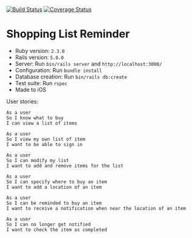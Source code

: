 [![Build Status](https://travis-ci.org/srMarquinho/shopping-list-app.svg?branch=master)](https://travis-ci.org/srMarquinho/shopping-list-app)
[![Coverage Status](https://coveralls.io/repos/github/srMarquinho/shopping-list-app/badge.svg?branch=master)](https://coveralls.io/github/srMarquinho/shopping-list-app?branch=master)

# Shopping List Reminder

- Ruby version: `2.3.0`
- Rails version: `5.0.0`
- Server: Run `bin/rails server` and `http://localhost:3000/`
- Configuration: Run `bundle install`
- Database creation: Run `bin/rails db:create`
- Test suite: Run `rspec`
- Made to iOS

User stories:

```text
As a user
So I know what to buy
I can view a list of items
```

```text
As a user
So I view my own list of item
I want to be able to sign in
```

```text
As a user
So I can modify my list
I want to add and remove items for the list
```

```text
As a user
So I can specify where to buy an item
I want to add a location of an item
```

```text
As a user
So I can be reminded to buy an item
I want to receive a notification when near the location of an item
```

```text
As a user
So I can no longer get notified
I want to check the item as completed
```
